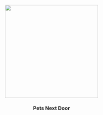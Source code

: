 <p align="center">
    <img src="https://github.com/pet-sitter/.github/assets/42485462/420c5a55-fb18-4bf7-80af-34a8d1b1d980" width=300 />
</p>

<h3 align="center">Pets Next Door</p>
